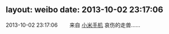 layout: weibo
date: 2013-10-02 23:17:06
---
<meta name="referrer" content="no-referrer" />

2013-10-02 23:17:06  &nbsp;&nbsp;&nbsp;&nbsp;&nbsp;&nbsp; 来自 <a href="http://app.weibo.com/t/feed/22zMnn" rel="nofollow">小米手机</a>
哀伤的走兽…… ​​​
